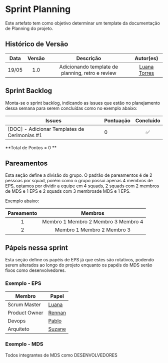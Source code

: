 # Sprint Planning

Este artefato tem como objetivo determinar um template da documentação de Planning do projeto.

## Histórico de Versão
| Data | Versão | Descrição | Autor(es)|
|:----:|:------:|:---------:|:--------:|
| 19/05 | 1.0 | Adicionando template de planning, retro e review | [Luana Torres](https://github.com/luanatorress)|

## Sprint Backlog
Monta-se o sprint backlog, indicando as issues que estão no planejamento dessa semana para serem concluídas como no exemplo abaixo:

Issues | Pontuação | Concluído
------------ | -------------- | :--------:
[DOC] - Adicionar Templates de Cerimonias #1 | 0 | ✅ 

**Total de Pontos = 0 **

## Pareamentos
Esta seção define a divisão do grupo. O padrão de pareamentos é de 2 pessoas por squad, porém como
o grupo possui apenas 4 membros de EPS, optamos por dividir a equipe em 4 squads, 2 squads com 2 membros de MDS e 1 EPS e 2 squads com 3 membrosde MDS e 1 EPS.

Exemplo abaixo:

| Pareamento | Membros |
|:--------: | :-------: |
| 1 | Membro 1 Membro 2 Membro 3 Membro 4 |
| 2 | Membro 1 Membro 2 Membro 3 |



## Pápeis nessa sprint
Esta seção define os papéis de EPS já que estes são rotativos, podendo serem alterados ao longo do projeto enquanto os papéis do MDS serão fixos como desenvolvedores.

### Exemplo - EPS
Membro| Papel
------------ | --------------
Scrum Master | [Luana](https://github.com/luanatorress) 
Product Owner| [Rennan](https://github.com/renannOgomes)
Devops | [Pablo](https://github.com/PabloGJBS)
Arquiteto | [Suzane](https://github.com/suzaneaduarte)


### Exemplo - MDS
Todos integrantes de MDS como DESENVOLVEDORES
